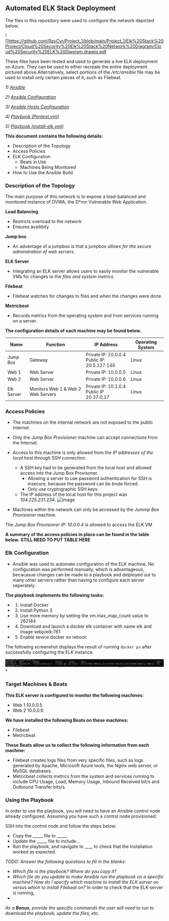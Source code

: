 ## Automated ELK Stack Deployment

The files in this repository were used to configure the network depicted below.

![]https://github.com/RayCyr/Project_1/blob/main/Project_1/Elk%20Stack%20Project/Cloud%20Security%20Elk%20Stack%20Network%20Diagram/Cloud%20Security%20ELK%20Diagram.drawio.pdf

These files have been tested and used to generate a live ELK deployment on Azure. They can be used to either recreate the entire deployment pictured above.Alternatively, select portions of the */etc/ansible* file may be used to install only certain pieces of it, such as Filebeat. 

*1) [Ansible](https://github.com/RayCyr/Project_1/blob/main/Project_1/Elk%20Stack%20Project/Ansible/Ansible.PNG)*

*2) [Ansible Configuration](https://github.com/RayCyr/Project_1/blob/main/Project_1/Elk%20Stack%20Project/Configuration%20Files/Ansible%20Configuration%20File.pdf)*

*3) [Ansible Hosts Configuration](https://github.com/RayCyr/Project_1/blob/main/Project_1/Elk%20Stack%20Project/Configuration%20Files/Ansible%20Hosts%20Configuration%20File.pdf)*

*4) [Playbook (Pentest.yml) ](https://github.com/RayCyr/Project_1/blob/main/Project_1/Elk%20Stack%20Project/Playbooks/Playbook%20(Pentest.yml%20).pdf)*

*5) [Playbook (install-elk.yml)](https://github.com/RayCyr/Project_1/blob/main/Project_1/Elk%20Stack%20Project/Playbooks/Playbook%20(install-elk.yml).pdf)*

**This document contains the following details:**
* Description of the Topology
* Access Policies
* ELK Configuration
  * Beats in Use
  * Machines Being Monitored
* How to Use the Ansible Build

### Description of the Topology

The main purpose of this network is to expose a load-balanced and monitored instance of DVWA, the D*mn Vulnerable Web Application.

**Load Balancing** 
* Restricts overload to the network
* Ensures availibity

**Jump box** 
* An advantage of a jumpbox is that a jumpbox *allows for the secure adminstration of web servers*.  

**ELK Server** 
* Integrating an ELK server allows users to easily monitor the vulnerable VMs for changes to the *files and system metrics*.

**Filebeat** 
* Filebeat watches for changes to files and when the changes were done.

**Metricbeat** 
* Records metrics from the operating system and from services running on a server.

**The configuration details of each machine may be found below.**

| **Name**     | **Function**                       | **IP Address**                                   | **Operating System**  |
|--------------|------------------------------------|--------------------------------------------------|-----------------------|
| Jump Box     | Gateway                            | Private IP: 10.0.0.4<br>Public  IP: 20.5.127.140 | Linux                 |
| Web 1        | Web Server                         | Private IP: 10.0.0.5                             | Linux                 |
| Web 2        | Web Server                         | Private IP: 10.0.0.6                             | Linux                 |
| Elk Server   | Monitors Web 1 & Web 2 Web Servers | Private IP: 10.1.0.4<br>Public  IP  20.37.0.17   | Linux                 |


### Access Policies

* The machines on the internal network are not exposed to the public Internet. 

* Only the *Jump Box Provisioner* machine can accept connections from the Internet. 
* Access to this machine is only allowed from the *IP addresses of the local host through SSH connection.*
    * A SSH key had to be generated from the local host and allowed access into the Jump Box Provisoner.
        * Allowing a server to use password authentication for SSH is insecure, because the password can be brute forced.
        * Only use cryptographic SSH keys.
    * The IP address of the local host for this project was *104.225.231.234*.
![image](https://user-images.githubusercontent.com/98436629/177043139-7925236b-c794-458a-b371-75c2d838c09e.png)

* Machines within the network can only be accessed by the *Jummp Box Provisioner* machine.

The *Jump Box Provisioner IP: 10.0.0.4* is allowed to access the ELK VM

**A summary of the access policies in place can be found in the table below.**
**STILL NEED TO PUT TABLE HERE**


### Elk Configuration

* Ansible was used to automate configuration of the ELK machine. No configuration was performed manually, which is advantageous, becacasue changes can be made to a playbook and delployed out to many other servers rather than having to configure each server seperately. 
 
**The playbook implements the following tasks:**

* 1) Install Docker
* 2) Install Python 3
* 3) Use more memory by setting the vm.max_map_count value to 262144
* 4) Download and launch a docker elk container with name elk and image sebp/elk:761
* 5) Enable sevice docker on reboot. 

The following screenshot displays the result of running `docker ps` after successfully configuring the ELK instance.

![](https://github.com/RayCyr/Project_1/blob/main/Project_1/Elk%20Stack%20Project/Docker_Elk/Confirm%20Docker_Elk_.PNG)*



### Target Machines & Beats

**This ELK server is configured to monitor the following machines:**

* Web 1 10.0.0.5
* Web 2 10.0.0.6

**We have installed the following Beats on these machines:**
* Filebeat
* Metricbeat

**These Beats allow us to collect the following information from each machine:**

* Filebeat creates logs files from very specific files, such as logs generated by Apache, Microsoft Azure tools, the Nginx web server, or MySQL databases.
* Metricbeat collects metrics from the system and services running to include CPU Usage, Load, Memory Usage, Inbound Received bit/s and Outbound Transfer bits/s. 


### Using the Playbook
In order to use the playbook, you will need to have an Ansible control node already configured. Assuming you have such a control node provisioned: 

SSH into the control node and follow the steps below:
- Copy the _____ file to _____.
- Update the _____ file to include...
- Run the playbook, and navigate to ____ to check that the installation worked as expected.

_TODO: Answer the following questions to fill in the blanks:_
- _Which file is the playbook? Where do you copy it?_
- _Which file do you update to make Ansible run the playbook on a specific machine? How do I specify which machine to install the ELK server on versus which to install Filebeat on?_
In order to check that the ELK server is running, 
- 

_As a **Bonus**, provide the specific commands the user will need to run to download the playbook, update the files, etc._
